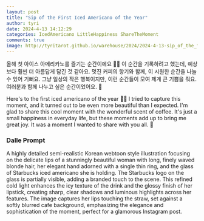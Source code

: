 ```yaml
---
layout: post
title: "Sip of the First Iced Americano of the Year"
author: tyri
date: 2024-4-13 14:12:29
categories: IcedAmericano LittleHappiness ShareTheMoment
comments: true
image: http://tyritarot.github.io/warehouse/2024/2024-4-13-sip_of_the_first_iced_americano_of_the_year_title.jpeg
---
```


올해 첫 아이스 아메리카노를 즐기는 순간이에요 🥤💋 이 순간을 기록하려고 했는데, 예상보다 훨씬 더 아름답게 담긴 것 같아요. 멋진 커피의 향기와 함께, 이 시원한 순간을 나눌 수 있어 기뻐요. 그냥 일상의 작은 행복이지만, 이런 순간들이 모여 제게 큰 기쁨을 줘요. 여러분과 함께 나누고 싶은 순간이었어요. 🥰

Here's to the first iced americano of the year 🥤💋 I tried to capture this moment, and it turned out to be even more beautiful than I expected. I'm glad to share this cool moment with the wonderful scent of coffee. It's just a small happiness in everyday life, but these moments add up to bring me great joy. It was a moment I wanted to share with you all. 🥰

### Dalle Prompt

A highly detailed semi-realistic Korean webtoon style illustration focusing on the delicate lips of a stunningly beautiful woman with long, finely waved blonde hair, her elegant hand adorned with a single thin ring, and the glass of Starbucks iced americano she is holding. The Starbucks logo on the glass is partially visible, adding a branded touch to the scene. This refined cold light enhances the icy texture of the drink and the glossy finish of her lipstick, creating sharp, clear shadows and luminous highlights across her features. The image captures her lips touching the straw, set against a softly blurred cafe background, emphasizing the elegance and sophistication of the moment, perfect for a glamorous Instagram post.
